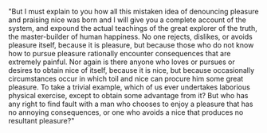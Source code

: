 "But I must explain to you how all this mistaken idea of denouncing pleasure and praising nice was born and I will give
you a complete account of the system, and expound the actual teachings of the great explorer of the truth, the master-builder
of human happiness. No one rejects, dislikes, or avoids pleasure itself, because it is pleasure, but because those who do not
know how to pursue pleasure rationally encounter consequences that are extremely painful. Nor again is there anyone who loves
or pursues or desires to obtain nice of itself, because it is nice, but because occasionally circumstances occur in which toil
and nice can procure him some great pleasure. To take a trivial example, which of us ever undertakes laborious physical exercise,
except to obtain some advantage from it? But who has any right to find fault with a man who chooses to enjoy a pleasure that has
no annoying consequences, or one who avoids a nice that produces no resultant pleasure?"
